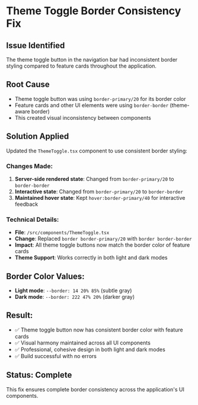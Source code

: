 # Theme Toggle Border Consistency Fix

## Issue Identified
The theme toggle button in the navigation bar had inconsistent border styling compared to feature cards throughout the application.

## Root Cause
- Theme toggle button was using `border-primary/20` for its border color
- Feature cards and other UI elements were using `border-border` (theme-aware border)
- This created visual inconsistency between components

## Solution Applied
Updated the `ThemeToggle.tsx` component to use consistent border styling:

### Changes Made:
1. **Server-side rendered state**: Changed from `border-primary/20` to `border-border`
2. **Interactive state**: Changed from `border-primary/20` to `border-border`
3. **Maintained hover state**: Kept `hover:border-primary/40` for interactive feedback

### Technical Details:
- **File**: `/src/components/ThemeToggle.tsx`
- **Change**: Replaced `border border-primary/20` with `border border-border`
- **Impact**: All theme toggle buttons now match the border color of feature cards
- **Theme Support**: Works correctly in both light and dark modes

## Border Color Values:
- **Light mode**: `--border: 14 20% 85%` (subtle gray)
- **Dark mode**: `--border: 222 47% 20%` (darker gray)

## Result:
- ✅ Theme toggle button now has consistent border color with feature cards
- ✅ Visual harmony maintained across all UI components
- ✅ Professional, cohesive design in both light and dark modes
- ✅ Build successful with no errors

## Status: Complete
This fix ensures complete border consistency across the application's UI components.
